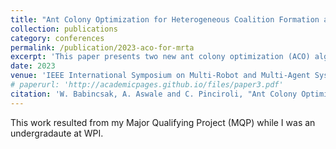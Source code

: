 ```yaml
---
title: "Ant Colony Optimization for Heterogeneous Coalition Formation and Scheduling with Multi-Skilled Robots"
collection: publications
category: conferences
permalink: /publication/2023-aco-for-mrta
excerpt: 'This paper presents two new ant colony optimization (ACO) algorithms to solve a challenging varient of the multi-robot task allocation (MRTA) problem requiring simultaneous collaboration.'
date: 2023
venue: 'IEEE International Symposium on Multi-Robot and Multi-Agent Systems (MRS)'
# paperurl: 'http://academicpages.github.io/files/paper3.pdf'
citation: 'W. Babincsak, A. Aswale and C. Pinciroli, "Ant Colony Optimization for Heterogeneous Coalition Formation and Scheduling with Multi-Skilled Robots," 2023 International Symposium on Multi-Robot and Multi-Agent Systems (MRS), Boston, MA, USA, 2023, pp. 121-127, doi: 10.1109/MRS60187.2023.10416771.'
---
```


This work resulted from my Major Qualifying Project (MQP) while I was an undergradaute at WPI.